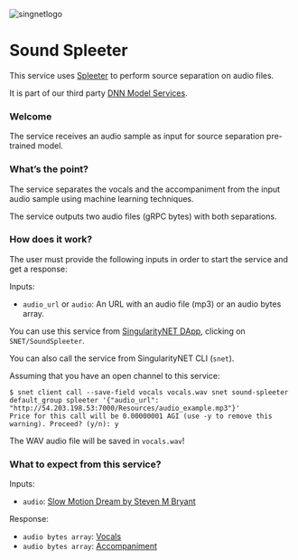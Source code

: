 [issue-template]: ../../../issues/new?template=BUG_REPORT.md
[feature-template]: ../../../issues/new?template=FEATURE_REQUEST.md

![singnetlogo](../assets/singnet-logo.jpg?raw=true 'SingularityNET')

# Sound Spleeter

This service uses [Spleeter](https://github.com/deezer/spleeter) to perform source separation on audio files.

It is part of our third party [DNN Model Services](https://github.com/singnet/dnn-model-services).

### Welcome

The service receives an audio sample as input for source separation pre-trained model.

### What’s the point?

The service separates the vocals and the accompaniment from the input audio sample using machine learning techniques.

The service outputs two audio files (gRPC bytes) with both separations.

### How does it work?

The user must provide the following inputs in order to start the service and get a response:

Inputs:
  - `audio_url` or `audio`: An URL with an audio file (mp3) or an audio bytes array.

You can use this service from [SingularityNET DApp](http://beta.singularitynet.io/), clicking on `SNET/SoundSpleeter`.

You can also call the service from SingularityNET CLI (`snet`).

Assuming that you have an open channel to this service:

```
$ snet client call --save-field vocals vocals.wav snet sound-spleeter default_group spleeter '{"audio_url": "http://54.203.198.53:7000/Resources/audio_example.mp3"}'
Price for this call will be 0.00000001 AGI (use -y to remove this warning). Proceed? (y/n): y
```

The WAV audio file will be saved in `vocals.wav`!

### What to expect from this service?

Inputs:

- `audio`: [Slow Motion Dream by Steven M Bryant](http://54.203.198.53:7000/Resources/audio_example.mp3)

Response:

- `audio bytes array`: [Vocals](http://54.203.198.53:7000/Resources/vocals.wav)
- `audio bytes array`: [Accompaniment](http://54.203.198.53:7000/Resources/accompaniment.wav)
